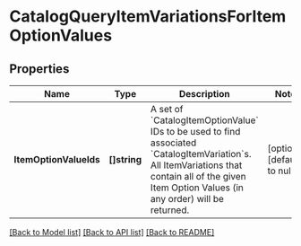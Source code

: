 # CatalogQueryItemVariationsForItemOptionValues

## Properties

 Name                   | Type         | Description                                                                                                                                                                                                           | Notes                        
------------------------|--------------|-----------------------------------------------------------------------------------------------------------------------------------------------------------------------------------------------------------------------|------------------------------
 **ItemOptionValueIds** | **[]string** | A set of &#x60;CatalogItemOptionValue&#x60; IDs to be used to find associated &#x60;CatalogItemVariation&#x60;s. All ItemVariations that contain all of the given Item Option Values (in any order) will be returned. | [optional] [default to null] 

[[Back to Model list]](../README.md#documentation-for-models) [[Back to API list]](../README.md#documentation-for-api-endpoints) [[Back to README]](../README.md)

